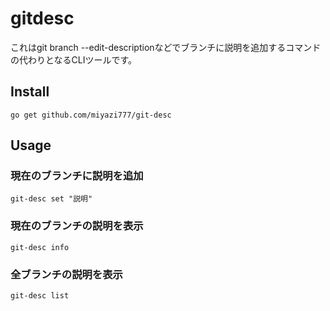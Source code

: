 # gitdesc
これはgit branch --edit-descriptionなどでブランチに説明を追加するコマンドの代わりとなるCLIツールです。

## Install
```
go get github.com/miyazi777/git-desc
```

## Usage
### 現在のブランチに説明を追加
```
git-desc set "説明"
```

### 現在のブランチの説明を表示
```
git-desc info
```

### 全ブランチの説明を表示
```
git-desc list
```
